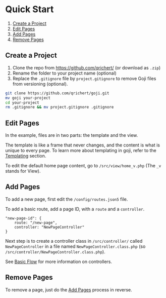 Quick Start
===========

1. [Create a Project](#create-a-project)
2. [Edit Pages](#edit-pages)
3. [Add Pages](#add-pages)
3. [Remove Pages](#remove-pages)

Create a Project
----------------

1. Clone the repo from https://github.com/qrichert/ (or download as `.zip`)
2. Rename the folder to your project name (optional)
3. Replace the `.gitignore` file by `project.gitignore` to remove Goji files from versioning (optional).

```sh
git clone https://github.com/qrichert/goji.git
mv goji your-project
cd your-project
rm .gitignore && mv project.gitignore .gitignore
```

Edit Pages
----------

In the example, files are in two parts: the template and the view.

The template is like a frame that never changes, and the content is what is unique to every page.
To learn more about templating in goji, refer to the [Templating](Templating.md) section.

To edit the default home page content, go to `/src/view/home_v.php` (The `_v` stands for View).

Add Pages
---------

To add a new page, first edit the `/config/routes.json5` file.

To add a basic route, add a page ID, with a `route` and a `controller`.

```json5
"new-page-id": {
    route: "/new-page",
    controller: "NewPageController"
}
```

Next step is to create a controller class in `/src/controller/` called `NewPageController` in a
file named `NewPageController.class.php` (so `/src/controller/NewPageController.class.php`).

See [Basic Flow](BasicFlow.md) for more information on controllers.

Remove Pages
------------

To remove a page, just do the [Add Pages](#add-pages) process in reverse.
